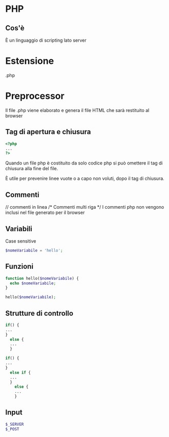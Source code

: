 # PHP
## Cos'è
È un linguaggio di scripting lato server

# Estensione
.php

# Preprocessor
Il file .php viene elaborato e genera il file HTML che sarà restituito al browser

## Tag di apertura e chiusura
```php
<?php 
...
?>
```
Quando un file php è costituito da solo codice php si può omettere il tag di chiusura alla fine del file.

È utile per prevenire linee vuote o a capo non voluti, dopo il tag di chiusura.

## Commenti
// commenti in linea
/* Commenti multi riga
*/
I commenti php non vengono inclusi nel file generato per il browser

## Variabili
Case sensitive
```php
$nomeVariabile = 'hello';
```

## Funzioni
```php
function hello($nomeVariabile) {
  echo $nomeVariabile;
}

hello($nomeVariabile);
```

## Strutture di controllo
```php
if() {
...
}
  else {
  ...
  }

if() {
...
}
  else if {
  ...
  }
    else {
    ...
    }
```

## Input
```php
$_SERVER
$_POST
```





